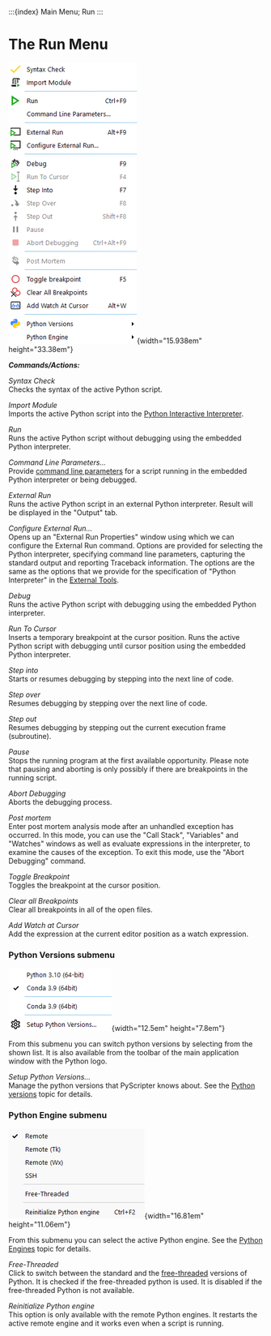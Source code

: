 :::{index} Main Menu; Run
:::

# The Run Menu

![graphic](images/runmenu1.png){width="15.938em" height="33.38em"}

***Commands/Actions:***

*Syntax Check*\
Checks the syntax of the active Python script.

*Import Module*\
Imports the active Python script into the [Python Interactive Interpreter](interpreter).

*Run*\
Runs the active Python script without debugging using the embedded Python interpreter.

*Command Line Parameters...*\
Provide [command line parameters](commandline) for a script running in the embedded Python interpreter
or being debugged.

*External Run*\
Runs the active Python script in an external Python interpreter. Result will be displayed 
in the "Output" tab.

*Configure External Run...*\
Opens up an "External Run Properties" window using which we can configure the External Run command. 
Options are provided for selecting the Python interpreter, specifying command line parameters, 
capturing the standard output and reporting Traceback information. The options are the same as the 
options that we provide for the specification of "Python Interpreter" in the 
[External Tools](externaltools).

*Debug*\
Runs the active Python script with debugging using the embedded Python interpreter.

*Run To Cursor*\
Inserts a temporary breakpoint at the cursor position. Runs the active Python script 
with debugging until cursor position using the embedded Python interpreter.

*Step into*\
Starts or resumes debugging by stepping into the next line of code.

*Step over*\
Resumes debugging by stepping over the next line of code.

*Step out*\
Resumes debugging by stepping out the current execution frame (subroutine).

*Pause*\
Stops the running program at the first available opportunity. Please note that pausing 
and aborting is only possibly if there are breakpoints in the running script.

*Abort Debugging*\
Aborts the debugging process.

*Post mortem*\
Enter post mortem analysis mode after an unhandled exception has occurred. In this 
mode, you can use the "Call Stack", "Variables" and "Watches" windows as well as evaluate 
expressions in the interpreter, to examine the causes of the exception. 
To exit this mode, use the "Abort Debugging" command.

*Toggle Breakpoint*\
Toggles the breakpoint at the cursor position.

*Clear all Breakpoints*\
Clear all breakpoints in all of the open files.

*Add Watch at Cursor*\
Add the expression at the current editor position as a watch expression.


### Python Versions submenu

![graphic](images/runmenu2.png){width="12.5em"  height="7.8em"}

From this submenu you can switch python versions by selecting from the shown list. 
It is also available from the toolbar of the main application window with the Python logo.

*Setup Python Versions...*\
Manage the python versions that PyScripter knows about. See the 
[Python versions](pythonversions) topic for details.


### Python Engine submenu

![graphic](images/runmenu3.png){width="16.81em"  height="11.06em"}

From this submenu you can select the active Python engine. See the 
[Python Engines](pythonengines) topic for details.

*Free-Threaded*\
Click to switch between the standard and the [free-threaded](https://docs.python.org/3/howto/free-threading-python.html) versions of Python. It is checked if the free-threaded python is used. It is disabled if the free-threaded Python is not available.

*Reinitialize Python engine*\
This option is only available with the remote Python engines. It restarts the active 
remote engine and it works even when a script is running.
